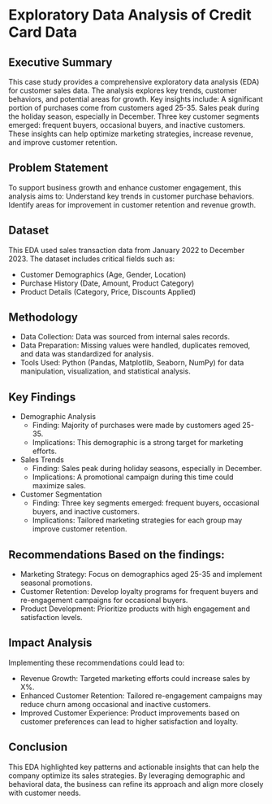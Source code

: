 # Exploratory Data Analysis of Credit Card Data

## Executive Summary
This case study provides a comprehensive exploratory data analysis (EDA) for customer sales data. The analysis explores key trends, customer behaviors, and potential areas for growth. Key insights include:
A significant portion of purchases come from customers aged 25-35.
Sales peak during the holiday season, especially in December.
Three key customer segments emerged: frequent buyers, occasional buyers, and inactive customers.
These insights can help optimize marketing strategies, increase revenue, and improve customer retention.

## Problem Statement
To support business growth and enhance customer engagement, this analysis aims to:
Understand key trends in customer purchase behaviors.
Identify areas for improvement in customer retention and revenue growth.

## Dataset
This EDA used sales transaction data from January 2022 to December 2023. The dataset includes critical fields such as:
* Customer Demographics (Age, Gender, Location)
* Purchase History (Date, Amount, Product Category)
* Product Details (Category, Price, Discounts Applied)

## Methodology
* Data Collection: Data was sourced from internal sales records.
* Data Preparation: Missing values were handled, duplicates removed, and data was standardized for analysis.
* Tools Used: Python (Pandas, Matplotlib, Seaborn, NumPy) for data manipulation, visualization, and statistical analysis.

## Key Findings
* Demographic Analysis
  * Finding: Majority of purchases were made by customers aged 25-35.
  * Implications: This demographic is a strong target for marketing efforts.
* Sales Trends
  * Finding: Sales peak during holiday seasons, especially in December.
  * Implications: A promotional campaign during this time could maximize sales.
* Customer Segmentation
  * Finding: Three key segments emerged: frequent buyers, occasional buyers, and inactive customers.
  * Implications: Tailored marketing strategies for each group may improve customer retention.

## Recommendations Based on the findings:
* Marketing Strategy: Focus on demographics aged 25-35 and implement seasonal promotions.
* Customer Retention: Develop loyalty programs for frequent buyers and re-engagement campaigns for occasional buyers.
* Product Development: Prioritize products with high engagement and satisfaction levels.

## Impact Analysis
Implementing these recommendations could lead to:
* Revenue Growth: Targeted marketing efforts could increase sales by X%.
* Enhanced Customer Retention: Tailored re-engagement campaigns may reduce churn among occasional and inactive customers.
* Improved Customer Experience: Product improvements based on customer preferences can lead to higher satisfaction and loyalty.

## Conclusion
This EDA highlighted key patterns and actionable insights that can help the company optimize its sales strategies. By leveraging demographic and behavioral data, the business can refine its approach and align more closely with customer needs.

